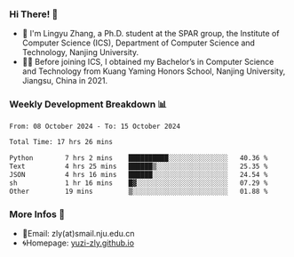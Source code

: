 ### Hi There! 👋 
- 🐳 I'm Lingyu Zhang, a Ph.D. student at the SPAR group, the Institute of Computer Science (ICS), Department of Computer Science and Technology, Nanjing University.
- 🧑‍🎓 Before joining ICS, I obtained my Bachelor’s in Computer Science and Technology from Kuang Yaming Honors School, Nanjing University, Jiangsu, China in 2021.

### Weekly Development Breakdown :bar_chart:

<!--START_SECTION:waka-->

```txt
From: 08 October 2024 - To: 15 October 2024

Total Time: 17 hrs 26 mins

Python        7 hrs 2 mins    ██████████░░░░░░░░░░░░░░░   40.36 %
Text          4 hrs 25 mins   ██████▒░░░░░░░░░░░░░░░░░░   25.35 %
JSON          4 hrs 16 mins   ██████░░░░░░░░░░░░░░░░░░░   24.54 %
sh            1 hr 16 mins    █▓░░░░░░░░░░░░░░░░░░░░░░░   07.29 %
Other         19 mins         ▒░░░░░░░░░░░░░░░░░░░░░░░░   01.88 %
```

<!--END_SECTION:waka-->

<!--
### Github Contributions :octocat:

![](https://raw.githubusercontent.com/yuzi-zly/yuzi-zly/output/github-contribution-grid-snake.svg)              
-->

### More Infos 📖

- 📧Email: zly(at)smail.nju.edu.cn
- 🌀Homepage: [yuzi-zly.github.io](https://yuzi-zly.github.io/)
